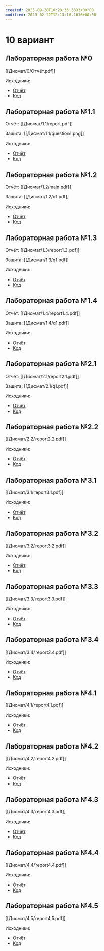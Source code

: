 ```yaml
---
created: 2023-09-20T10:28:33.3333+00:00
modified: 2025-02-22T12:13:16.1616+00:00
---
```

# 10 вариант
## Лабораторная работа №0
[[Дисмат/0/Отчёт.pdf]]

Исходники:
- [Отчёт](https://github.com/IAmProgrammist/lab_materials/tree/main/%D0%94%D0%B8%D1%81%D0%BC%D0%B0%D1%82/0)
- [Код](https://github.com/IAmProgrammist/discrete_math/tree/C/lab0)

## Лабораторная работа №1.1
Отчёт: [[Дисмат/1.1/report.pdf]]

Защита: [[Дисмат/1.1/question1.png]]

Исходники:
- [Отчёт](https://github.com/IAmProgrammist/lab_materials/tree/main/%D0%94%D0%B8%D1%81%D0%BC%D0%B0%D1%82/1.1)
- [Код](https://github.com/IAmProgrammist/discrete_math/tree/C/lab1)

## Лабораторная работа №1.2
Отчёт: [[Дисмат/1.2/main.pdf]]

Защита: [[Дисмат/1.2/q1.pdf]]

Исходники:
- [Отчёт](https://github.com/IAmProgrammist/lab_materials/tree/main/%D0%94%D0%B8%D1%81%D0%BC%D0%B0%D1%82/1.2)
- [Код](https://github.com/IAmProgrammist/discrete_math/tree/C/lab2)

## Лабораторная работа №1.3
Отчёт: [[Дисмат/1.3/report1.3.pdf]]

Защита: [[Дисмат/1.3/q1.pdf]]

Исходники:
- [Отчёт](https://github.com/IAmProgrammist/lab_materials/tree/main/%D0%94%D0%B8%D1%81%D0%BC%D0%B0%D1%82/1.3)
- [Код](https://github.com/IAmProgrammist/discrete_math/tree/C/lab3)
  
## Лабораторная работа №1.4
Отчёт: [[Дисмат/1.4/report1.4.pdf]]

Защита: [[Дисмат/1.4/q1.pdf]]

Исходники:
- [Отчёт](https://github.com/IAmProgrammist/lab_materials/tree/main/%D0%94%D0%B8%D1%81%D0%BC%D0%B0%D1%82/1.4)
- [Код](https://github.com/IAmProgrammist/discrete_math/tree/C/lab4)
  
## Лабораторная работа №2.1
Отчёт: [[Дисмат/2.1/report2.1.pdf]]

Защита: [[Дисмат/2.1/q1.pdf]]

Исходники:
- [Отчёт](https://github.com/IAmProgrammist/lab_materials/tree/main/%D0%94%D0%B8%D1%81%D0%BC%D0%B0%D1%82/2.1)
- [Код](https://github.com/IAmProgrammist/discrete_math/tree/C/lab5)
  
## Лабораторная работа №2.2
[[Дисмат/2.2/report2.2.pdf]]

Исходники:
- [Отчёт](https://github.com/IAmProgrammist/lab_materials/tree/main/%D0%94%D0%B8%D1%81%D0%BC%D0%B0%D1%82/2.2)
- [Код](https://github.com/IAmProgrammist/discrete_math/tree/C/lab6)
  
## Лабораторная работа №3.1
[[Дисмат/3.1/report3.1.pdf]]

Исходники:
- [Отчёт](https://github.com/IAmProgrammist/lab_materials/tree/main/%D0%94%D0%B8%D1%81%D0%BC%D0%B0%D1%82/3.1)
- [Код](https://github.com/IAmProgrammist/discrete_math/tree/C/lab7)
  
## Лабораторная работа №3.2
[[Дисмат/3.2/report3.2.pdf]]

Исходники:
- [Отчёт](https://github.com/IAmProgrammist/lab_materials/tree/main/%D0%94%D0%B8%D1%81%D0%BC%D0%B0%D1%82/3.2)
- [Код](https://github.com/IAmProgrammist/discrete_math/tree/C/lab8)
  
## Лабораторная работа №3.3
[[Дисмат/3.3/report3.3.pdf]]

Исходники:
- [Отчёт](https://github.com/IAmProgrammist/lab_materials/tree/main/%D0%94%D0%B8%D1%81%D0%BC%D0%B0%D1%82/3.3)
- [Код](https://github.com/IAmProgrammist/discrete_math/tree/C/lab9)
  
## Лабораторная работа №3.4
[[Дисмат/3.4/report3.4.pdf]]

Исходники:
- [Отчёт](https://github.com/IAmProgrammist/lab_materials/tree/main/%D0%94%D0%B8%D1%81%D0%BC%D0%B0%D1%82/3.4)
- [Код](https://github.com/IAmProgrammist/discrete_math/tree/C/lab10)
  
## Лабораторная работа №4.1
[[Дисмат/4.1/report4.1.pdf]]

Исходники:
- [Отчёт](https://github.com/IAmProgrammist/lab_materials/tree/main/%D0%94%D0%B8%D1%81%D0%BC%D0%B0%D1%82/4.1)
- [Код](https://github.com/IAmProgrammist/discrete_math/tree/C/lab11)
  
## Лабораторная работа №4.2
[[Дисмат/4.2/report4.2.pdf]]

Исходники:
- [Отчёт](https://github.com/IAmProgrammist/lab_materials/tree/main/%D0%94%D0%B8%D1%81%D0%BC%D0%B0%D1%82/4.2)
- [Код](https://github.com/IAmProgrammist/discrete_math/tree/C/lab12)
  
## Лабораторная работа №4.3
[[Дисмат/4.3/report4.3.pdf]]

Исходники:
- [Отчёт](https://github.com/IAmProgrammist/lab_materials/tree/main/%D0%94%D0%B8%D1%81%D0%BC%D0%B0%D1%82/4.3)
- [Код](https://github.com/IAmProgrammist/discrete_math/tree/C/lab13)
  
## Лабораторная работа №4.4
[[Дисмат/4.4/report4.4.pdf]]

Исходники:
- [Отчёт](https://github.com/IAmProgrammist/lab_materials/tree/main/%D0%94%D0%B8%D1%81%D0%BC%D0%B0%D1%82/4.4)
- [Код](https://github.com/IAmProgrammist/discrete_math/tree/C/lab14)
  
## Лабораторная работа №4.5
[[Дисмат/4.5/report4.5.pdf]]

Исходники:
- [Отчёт](https://github.com/IAmProgrammist/lab_materials/tree/main/%D0%94%D0%B8%D1%81%D0%BC%D0%B0%D1%82/4.5)
- [Код](https://github.com/IAmProgrammist/discrete_math/tree/C/lab15)
 